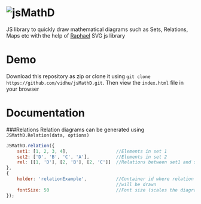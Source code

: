 ![jsMathD](http://imgur.com/57v24ZY.png)
=======

JS library to quickly draw mathematical diagrams such as Sets, Relations, Maps etc
with the help of [Raphael](http://raphaeljs.com/) SVG js library

Demo
=======
Download this repository as zip or clone it using 
`git clone https://github.com/vidhu/jsMathD.git`. Then view the `index.html` file in your browser

Documentation
=======
###Relations
Relation diagrams can be generated using `JSMathD.Relation(data, options)`
```javascript
JSMathD.relation({
    set1: [1, 2, 3, 4],                  //Elements in set 1
    set2: ['D', 'B', 'C', 'A'],          //Elements in set 2
    rel: [[1, 'D'], [2, 'B'], [2, 'C']]  //Relations between set1 and set 2
},
{
    holder: 'relationExample',           //Container id where relation diagram
                                         //will be drawn
    fontSize: 50                         //Font size (scales the diagram)
}); 
```
